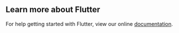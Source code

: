 ## Learn more about Flutter

For help getting started with Flutter, view our online
[documentation](http://flutter.io/).
